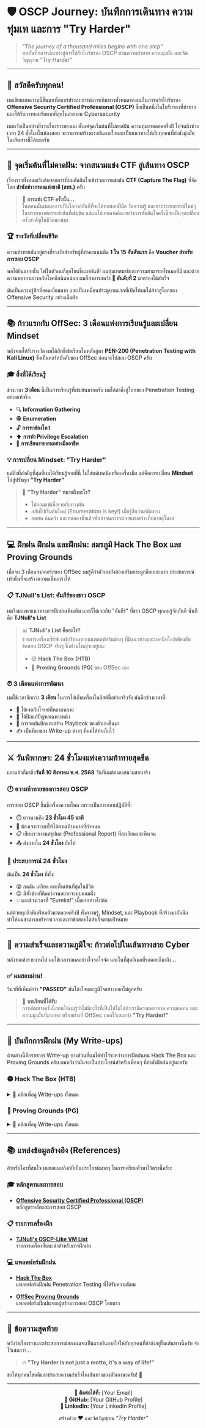 # 🛡️ OSCP Journey: บันทึกการเดินทาง ความทุ่มเท และการ "Try Harder"

> *"The journey of a thousand miles begins with one step"*  
> บทบันทึกการเดินทางสู่การได้รับใบรับรอง OSCP ผ่านความท้าทาย ความมุ่งมั่น และจิตวิญญาณ "Try Harder"

---

## 👋 สวัสดีครับทุกคน!

ผมเขียนบทความนี้ขึ้นมาเพื่อแชร์ประสบการณ์การเดินทางทั้งหมดของผมในการคว้าใบรับรอง **Offensive Security Certified Professional (OSCP)** ซึ่งเป็นหนึ่งในใบรับรองที่ท้าทายและได้รับการยอมรับมากที่สุดในสายงาน Cybersecurity 

ผมหวังเป็นอย่างยิ่งว่าเรื่องราวของผม ตั้งแต่จุดเริ่มต้นที่ไม่คาดฝัน ความทุ่มเทตลอดครึ่งปี ไปจนถึงช่วงเวลา 24 ชั่วโมงในห้องสอบ จะสามารถสร้างแรงบันดาลใจและเป็นแนวทางให้กับทุกคนที่กำลังมุ่งมั่นในเส้นทางนี้ได้นะครับ

---

## 🎯 จุดเริ่มต้นที่ไม่คาดฝัน: จากสนามแข่ง CTF สู่เส้นทาง OSCP

เรื่องราวทั้งหมดเริ่มต้นจากการที่ผมตัดสินใจเข้าร่วมการแข่งขัน **CTF (Capture The Flag)** ที่จัดโดย **สำนักข่าวกรองแห่งชาติ (สขช.)** ครับ 

> 🎪 **การแข่ง CTF ครั้งนั้น...**  
> ในตอนนั้นผมมองว่าเป็นโอกาสอันดีที่จะได้ทดสอบฝีมือ วัดความรู้ และหาประสบการณ์ใหม่ๆ ในบรรยากาศการแข่งขันที่เข้มข้น แต่ผมไม่เคยคาดคิดเลยว่าการตัดสินใจครั้งนี้จะเป็นจุดเปลี่ยนครั้งสำคัญในชีวิตของผม

### 🏆 รางวัลที่เปลี่ยนชีวิต

ความท้าทายมันอยู่ตรงที่รางวัลสำหรับผู้ที่ทำคะแนนติด **1 ใน 15 อันดับแรก** คือ **Voucher สำหรับการสอบ OSCP** 

พอได้ยินแบบนั้น ไฟในตัวผมก็ลุกโชนขึ้นมาทันที! ผมทุ่มเทสมาธิและความสามารถทั้งหมดที่มี และด้วยความพยายามบวกกับโชคอีกนิดหน่อย ผมก็สามารถคว้า **🥈 อันดับที่ 2** มาครองได้สำเร็จ 

มันเป็นความรู้สึกที่ยอดเยี่ยมมาก และเป็นเหมือนประตูบานแรกที่เปิดให้ผมได้ก้าวสู่โลกของ Offensive Security อย่างเต็มตัว

---

## 📚 ก้าวแรกกับ OffSec: 3 เดือนแห่งการเรียนรู้และเปลี่ยน Mindset

หลังจากได้รับรางวัล ผมได้สิทธิ์เข้าเรียนในหลักสูตร **PEN-200 (Penetration Testing with Kali Linux)** ซึ่งเป็นคอร์สบังคับของ OffSec ก่อนจะไปสอบ OSCP ครับ

### 🎓 สิ่งที่ได้เรียนรู้

ช่วงเวลา **3 เดือน** นี้เป็นการเรียนรู้ที่เข้มข้นมากครับ ผมได้ดำดิ่งสู่โลกของ Penetration Testing อย่างแท้จริง:

- 🔍 **Information Gathering**
- 🕵️ **Enumeration** 
- 🔓 **การหาช่องโหว่**
- ⬆️ **การทำ Privilege Escalation**
- 📝 **การเขียนรายงานอย่างมืออาชีพ**

### 💡 การเปลี่ยน Mindset: "Try Harder"

แต่สิ่งที่สำคัญที่สุดที่ผมได้เรียนรู้จากที่นี่ ไม่ใช่แค่เทคนิคหรือเครื่องมือ แต่คือการเปลี่ยน **Mindset** ไปสู่ปรัชญา **"Try Harder"**

> 💪 **"Try Harder" หมายถึงอะไร?**  
> - ไม่ยอมแพ้เมื่อเจอกับทางตัน
> - กลับไปเริ่มต้นใหม่ (Enumeration is key!) เมื่อรู้สึกว่ามาผิดทาง
> - อดทน ค้นคว้า และทดลองซ้ำแล้วซ้ำเล่าจนกว่าจะเจอแสงสว่างที่ปลายอุโมงค์

---

## 💻 ฝึกฝน ฝึกฝน และฝึกฝน: สมรภูมิ Hack The Box และ Proving Grounds

เมื่อจบ 3 เดือนจากคอร์สของ OffSec ผมรู้ดีว่าตัวเองยังต้องเสริมกระดูกอีกเยอะมาก ประสบการณ์เท่านั้นที่จะสร้างความแข็งแกร่งได้

### 📋 TJNull's List: คัมภีร์ของชาว OSCP

ผมจึงมองหาแนวทางการฝึกฝนเพิ่มเติม และก็ได้เจอกับ "คัมภีร์" ที่ชาว OSCP ทุกคนรู้จักกันดี นั่นก็คือ **TJNull's List**

> 📊 **TJNull's List คืออะไร?**  
> รายการเครื่องเซิร์ฟเวอร์เป้าหมายบนแพลตฟอร์มต่างๆ ที่มีแนวทางและเทคนิคใกล้เคียงกับข้อสอบ OSCP จริงๆ ซึ่งส่วนใหญ่จะอยู่บน:
> - 🟡 **Hack The Box (HTB)**
> - 🔵 **Proving Grounds (PG)** ของ OffSec เอง

### ⏰ 3 เดือนแห่งการพัฒนา

ผมใช้เวลาอีกกว่า **3 เดือน** ในการไล่เก็บเครื่องในลิสต์นี้อย่างจริงจัง มันคือช่วงเวลาที่:

- 🎯 ได้เจอกับโจทย์ที่หลากหลาย
- 🧩 ได้ฝึกแก้ปัญหาเฉพาะหน้า
- 📝 การจดบันทึกและสร้าง Playbook ของตัวเองขึ้นมา
- ✍️ เป็นที่มาของ Write-up ต่างๆ ที่ผมได้ทำเก็บไว้

---

## ⚔️ วันพิพากษา: 24 ชั่วโมงแห่งความท้าทายสุดขีด

และแล้วก็มาถึง**วันที่ 10 สิงหาคม พ.ศ. 2568** วันที่ผมต้องลงสนามสอบจริง 

### 🕐 ความท้าทายของการสอบ OSCP

การสอบ OSCP ขึ้นชื่อเรื่องความโหด เพราะเป็นการสอบปฏิบัติที่:

- ⏱️ ยาวนานถึง **23 ชั่วโมง 45 นาที**
- 🎯 ต้องเจาะระบบให้ได้ตามเป้าหมายที่กำหนด
- 📋 เขียนรายงานสรุปผล (Professional Report) ที่ละเอียดและชัดเจน
- 📤 ส่งภายใน **24 ชั่วโมง** ถัดไป

### 🎢 ประสบการณ์ 24 ชั่วโมง

มันเป็น **24 ชั่วโมง** ที่ทั้ง:
- 😰 กดดัน เครียด และตื่นเต้นที่สุดในชีวิต
- 😡 มีทั้งช่วงที่ติดคาํงจนอยากจะทุบคอมทิ้ง
- 💡 และช่วงเวลาที่ "Eureka!" เมื่อเจอทางไปต่อ

แต่ด้วยทุกสิ่งที่เตรียมตัวมาตลอดครึ่งปี ทั้งความรู้, Mindset, และ Playbook ที่สร้างมากับมือ ทำให้ผมสามารถบริหารเวลาและทำข้อสอบได้สำเร็จตามเป้าหมาย

---

## 🎉 ความสำเร็จและความภูมิใจ: ก้าวต่อไปในเส้นทางสาย Cyber

หลังจากส่งรายงานไป ผมใช้เวลารอผลอย่างใจจดใจจ่อ และในที่สุดอีเมลที่รอคอยก็มาถึง...

### ✅ ผมสอบผ่าน!

วินาทีที่เห็นคำว่า **"PASSED"** มันโล่งใจและภูมิใจอย่างบอกไม่ถูกครับ 

> 🌟 **บทเรียนที่ได้รับ**  
> การเดินทางครั้งนี้สอนให้ผมรู้ว่าไม่มีอะไรที่เป็นไปไม่ได้ถ้าเรามีความพยายาม ความอดทน และความมุ่งมั่นที่มากพอ หรืออย่างที่ OffSec บอกไว้เสมอว่า **"Try Harder!"**

---

## 📝 บันทึกการฝึกฝน (My Write-ups)

ด้านล่างนี้คือรายการ Write-up บางส่วนที่ผมได้ทำไว้ระหว่างการฝึกฝนบน Hack The Box และ Proving Grounds ครับ ผมหวังว่ามันจะเป็นประโยชน์สำหรับเพื่อนๆ ที่กำลังฝึกฝนอยู่นะครับ

### 🟡 Hack The Box (HTB)

<details>
<summary>📂 คลิกเพื่อดู Write-ups ทั้งหมด</summary>

| Machine | Difficulty | Write-up |
|---------|------------|----------|
| Access | Easy | [📝 Write-up](./WiteUp/HTB%20Challenge/Access/Access.md) |
| Administrator | Medium | [📝 Write-up](./WiteUp/HTB%20Challenge/AdministratorHTB/Administrator.md) |
| APT | Insane | [📝 Write-up](./WiteUp/HTB%20Challenge/APT/APT.md) |
| ATOM | Medium | [📝 Write-up](./WiteUp/HTB%20Challenge/ATOM%20HTB/ATOM.md) |
| Blackfield | Hard | [📝 Write-up](./WiteUp/HTB%20Challenge/Blackfield/Blackfield.md) |
| Builder | Medium | [📝 Write-up](./WiteUp/HTB%20Challenge/Builder/Builder.md) |
| Cerberus | Medium | [📝 Write-up](./WiteUp/HTB%20Challenge/Cerberus/Cerberus.md) |
| Clicker | Medium | [📝 Write-up](./WiteUp/HTB%20Challenge/Clicker/Clicker.md) |
| Dog | Medium | [📝 Write-up](./WiteUp/HTB%20Challenge/Dog/Dog.md) |
| Editorial | Easy | [📝 Write-up](./WiteUp/HTB%20Challenge/Editorial/Editorial.md) |
| Magic | Medium | [📝 Write-up](./WiteUp/HTB%20Challenge/Magic/Magic.md) |
| Manager | Medium | [📝 Write-up](./WiteUp/HTB%20Challenge/Manager/Manager.md) |
| Mentro | Easy | [📝 Write-up](./WiteUp/HTB%20Challenge/Mentro/Mentro.md) |
| Monteverde | Medium | [📝 Write-up](./WiteUp/HTB%20Challenge/Monteverde/Monteverde.md) |
| Networked | Easy | [📝 Write-up](./WiteUp/HTB%20Challenge/Networked/Networked.md) |
| Pandora | Easy | [📝 Write-up](./WiteUp/HTB%20Challenge/Pandora/Pandora.md) |
| Rebound | Hard | [📝 Write-up](./WiteUp/HTB%20Challenge/Rebound/Rebound.md) |
| Soccer | Easy | [📝 Write-up](./WiteUp/HTB%20Challenge/Soccer/Soccer.md) |
| StreamIO | Medium | [📝 Write-up](./WiteUp/HTB%20Challenge/StreamIO/StreamIO.md) |
| Support | Easy | [📝 Write-up](./WiteUp/HTB%20Challenge/Support/Support.md) |
| Updown | Medium | [📝 Write-up](./WiteUp/HTB%20Challenge/UpDown/Updown.md) |
| Usage | Easy | [📝 Write-up](./WiteUp/HTB%20Challenge/Usage/Usage.md) |

</details>

### 🔵 Proving Grounds (PG)

<details>
<summary>📂 คลิกเพื่อดู Write-ups ทั้งหมด</summary>

| Machine | Difficulty | Write-up |
|---------|------------|----------|
| Access | Intermediate | [📝 Write-up](./WiteUp/ProvingGround/Access/Access.md) |
| Billyboss | Easy | [📝 Write-up](./WiteUp/ProvingGround/Billyboss/Billyboss.md) |
| bullyBox | Easy | [📝 Write-up](./WiteUp/ProvingGround/bullyBox/bullyBox.md) |
| carryover | Easy | [📝 Write-up](./WiteUp/ProvingGround/carryover/carryover.md) |
| CVE-2023-6019 | Intermediate | [📝 Write-up](./WiteUp/ProvingGround/CVE-2023-6019/CVE-2023-6019.md) |
| dev_working | Easy | [📝 Write-up](./WiteUp/ProvingGround/dev_working/dev_working.md) |
| Exfiltrated | Intermediate | [📝 Write-up](./WiteUp/ProvingGround/Exfiltrated/Exfiltrated.md) |
| Extplorer | Easy | [📝 Write-up](./WiteUp/ProvingGround/Extplorer/Extplorer.md) |
| Fikklish | Easy | [📝 Write-up](./WiteUp/ProvingGround/Fikklish/Fikklish.md) |
| Fish | Easy | [📝 Write-up](./WiteUp/ProvingGround/Fish/Fish.md) |
| Forward | Intermediate | [📝 Write-up](./WiteUp/ProvingGround/Forward/Forward.md) |
| Groove | Easy | [📝 Write-up](./WiteUp/ProvingGround/Groove/Groove.md) |
| Jordak | Easy | [📝 Write-up](./WiteUp/ProvingGround/Jordak/Jordak.md) |
| Lavita | Easy | [📝 Write-up](./WiteUp/ProvingGround/Lavita/Lavita.md) |
| Levram | Easy | [📝 Write-up](./WiteUp/ProvingGround/Levram/Levram.md) |
| vmdak | Easy | [📝 Write-up](./WiteUp/ProvingGround/vmdak/vmdak.md) |
| WallpaperHub | Easy | [📝 Write-up](./WiteUp/ProvingGround/WallpaperHub/WallpaperHub.md) |

</details>

---

## 📚 แหล่งข้อมูลอ้างอิง (References)

สำหรับใครที่สนใจ ผมขอแนบลิงก์ที่เป็นประโยชน์มากๆ ในการเตรียมตัวมาไว้ตรงนี้ครับ:

### 🎓 หลักสูตรและการสอบ
- **[Offensive Security Certified Professional (OSCP)](https://www.offsec.com/courses/pen-200/)**  
  หลักสูตรหลักและการสอบ OSCP

### 📋 รายการเครื่องฝึก
- **[TJNull's OSCP-Like VM List](https://docs.google.com/spreadsheets/d/1dwSMIAPIam0PuRBkCiDI88pU3yzrqqHkDtBngUHNCw8/edit#gid=183940215)**  
  รายการเครื่องที่แนะนำสำหรับการฝึกฝน

### 💻 แพลตฟอร์มฝึกฝน
- **[Hack The Box](https://www.hackthebox.com/)**  
  แพลตฟอร์มฝึกฝน Penetration Testing ที่ได้รับความนิยม
  
- **[OffSec Proving Grounds](https://www.offsec.com/labs/proving-grounds/)**  
  แพลตฟอร์มฝึกฝนจากผู้สร้างการสอบ OSCP โดยตรง

---

## 💬 ข้อความสุดท้าย

หวังว่าเรื่องราวและประสบการณ์ของผมจะเป็นแรงบันดาลใจให้กับทุกคนที่กำลังอยู่ในเส้นทางนี้ครับ จำไว้เสมอว่า...

> 🔥 **"Try Harder is not just a motto, it's a way of life!"**

ขอให้ทุกคนโชคดีและประสบความสำเร็จในเส้นทางของตัวเองนะครับ! 🚀

---

<div align="center">

**📧 ติดต่อได้ที่:** [Your Email]  
**🐙 GitHub:** [Your GitHub Profile]  
**💼 LinkedIn:** [Your LinkedIn Profile]

*สร้างด้วย ❤️ และจิตวิญญาณ "Try Harder"*

</div>